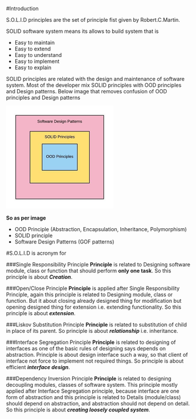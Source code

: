 #Introduction

S.O.L.I.D principles are the set of principle fist given by Robert.C.Martin. 

SOLID software system means its allows to build system that is

- Easy to maintain
- Easy to extend
- Easy to understand
- Easy to implement
- Easy to explain

SOLID principles are related with the design and maintenance of software system. Most of the developer mix SOLID principles with OOD principles and Design patterns. Below image that removes confusion of OOD principles and Design patterns

![alt text](./Images/image001.png "Relation")

**So as per image**

- OOD Principle (Abstraction, Encapsulation, Inheritance, Polymorphism)
- SOLID principle
- Software Design Patterns (GOF patterns)

#S.O.L.I.D is acronym for

###Single Responsibility Principle
**Principle** is related to Designing software module, class or function that should perform **only one task**. So this principle is about ***Creation***.

###Open/Close Principle
**Principle** is applied after Single Responsibility Principle, again this principle is related to Designing module, class or function. But it about closing already designed thing for modification but opening designed thing for extension i.e. extending functionality. So this principle is about ***extension***.

###Liskov Substitution Principle
**Principle** is related to substitution of child in place of its parent. So principle is about ***relationship*** i.e. inheritance.

###Interface Segregation Principle
**Principle** is related to designing of interfaces as one of the basic rules of designing says depends on abstraction. Principle is about design interface such a way, so that client of interface not force to implement not required things. So principle is about efficient ***interface design***.

###Dependency Inversion Principle
**Principle** is related to designing decoupling modules, classes of software system. This principle mostly applied after Interface Segregation principle, because interface are one form of abstraction and this principle is related to Details (module/class) should depend on abstraction, and abstraction should not depend on detail. So this principle is about ***creating loosely coupled system***.